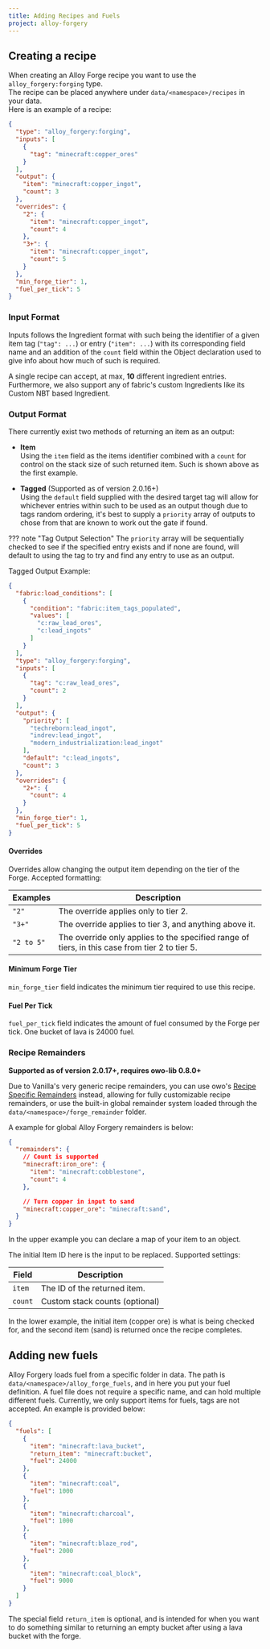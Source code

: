 ```yaml
---
title: Adding Recipes and Fuels
project: alloy-forgery
---
```


## Creating a recipe
When creating an Alloy Forge recipe you want to use the `alloy_forgery:forging` type.  
The recipe can be placed anywhere under `data/<namespace>/recipes` in your data.  
Here is an example of a recipe:  

```JSON title="copper_ingots_from_ore.json"
{
  "type": "alloy_forgery:forging",
  "inputs": [
    {
      "tag": "minecraft:copper_ores"
    }
  ],
  "output": {
    "item": "minecraft:copper_ingot",
    "count": 3
  },
  "overrides": {
    "2": {
      "item": "minecraft:copper_ingot",
      "count": 4
    },
    "3+": {
      "item": "minecraft:copper_ingot",
      "count": 5
    }
  },
  "min_forge_tier": 1,
  "fuel_per_tick": 5
}
```

### Input Format
Inputs follows the Ingredient format with such being the identifier of a given item tag (`"tag": ...`) or entry (`"item": ...`) with its corresponding field name and an addition of the `count` field within the Object declaration used to give info about how much of such is required. 

A single recipe can accept, at max, **10** different ingredient entries. Furthermore, we also support any of fabric's custom Ingredients like its Custom NBT based Ingredient.

### Output Format

There currently exist two methods of returning an item as an output:

- **Item**  
  Using the `item` field as the items identifier combined with a `count` for control on the stack size of such returned item. Such is shown above as the first example.

- **Tagged** (Supported as of version 2.0.16+)  
  Using the `default` field supplied with the desired target tag will allow for whichever entries within such to be used as an output though due to tags random ordering, it's best to supply a `priority` array of outputs to chose from that are known to work out the gate if found. 

??? note "Tag Output Selection"
    The `priority` array will be sequentially checked to see if the specified entry exists and if none are found, will default to using the tag to try and find any entry to use as an output.

Tagged Output Example:
```JSON
{
  "fabric:load_conditions": [
    {
      "condition": "fabric:item_tags_populated",
      "values": [
        "c:raw_lead_ores",
        "c:lead_ingots"
      ]
    }
  ],
  "type": "alloy_forgery:forging",
  "inputs": [
    {
      "tag": "c:raw_lead_ores",
      "count": 2
    }
  ],
  "output": {
    "priority": [
      "techreborn:lead_ingot",
      "indrev:lead_ingot",
      "modern_industrialization:lead_ingot"
    ],
    "default": "c:lead_ingots",
    "count": 3
  },
  "overrides": {
    "2+": {
      "count": 4
    }
  },
  "min_forge_tier": 1,
  "fuel_per_tick": 5
}
```

#### Overrides
Overrides allow changing the output item depending on the tier of the Forge. Accepted formatting: 

| Examples   | Description                                                                                    |
|------------|------------------------------------------------------------------------------------------------|
| `"2"`      | The override applies only to tier 2.                                                           |
| `"3+"`     | The override applies to tier 3, and anything above it.                                         |
| `"2 to 5"` | The override only applies to the specified range of tiers, in this case from tier 2 to tier 5. |

#### Minimum Forge Tier
`min_forge_tier` field indicates the minimum tier required to use this recipe.

#### Fuel Per Tick
`fuel_per_tick` field indicates the amount of fuel consumed by the Forge per tick. One bucket of lava is 24000 fuel.

### Recipe Remainders
**Supported as of version 2.0.17+, requires owo-lib 0.8.0+**

Due to Vanilla's very generic recipe remainders, you can use owo's [Recipe Specific Remainders](../owo/recipe-remainders.md) instead, allowing for fully customizable recipe remainders, or use the built-in global remainder system loaded through the `data/<namespace>/forge_remainder` folder.

A example for global Alloy Forgery remainders is below:
```JSON
{
  "remainders": {
    // Count is supported
    "minecraft:iron_ore": {
      "item": "minecraft:cobblestone",
      "count": 4
    },

    // Turn copper in input to sand
    "minecraft:copper_ore": "minecraft:sand",
  }
}
```

In the upper example you can declare a map of your item to an object. 

The initial Item ID here is the input to be replaced. Supported settings:

| Field   | Description                    |
|---------|--------------------------------|
| `item`  | The ID of the returned item.   |
| `count` | Custom stack counts (optional) |

In the lower example, the initial item (copper ore) is what is being checked for, and the second item (sand) is returned once the recipe completes.

## Adding new fuels  
Alloy Forgery loads fuel from a specific folder in data. The path is `data/<namespace>/alloy_forge_fuels`, and in here you put your fuel definition. A fuel file does not require a specific name, and can hold multiple different fuels. Currently, we only support items for fuels, tags are not accepted. An example is provided below: 

```JSON
{
  "fuels": [
    {
      "item": "minecraft:lava_bucket",
      "return_item": "minecraft:bucket",
      "fuel": 24000
    },
    {
      "item": "minecraft:coal",
      "fuel": 1000
    },
    {
      "item": "minecraft:charcoal",
      "fuel": 1000
    },
    {
      "item": "minecraft:blaze_rod",
      "fuel": 2000
    },
    {
      "item": "minecraft:coal_block",
      "fuel": 9000
    }
  ]
}
```  
The special field `return_item` is optional, and is intended for when you want to do something similar to returning an empty bucket after using a lava bucket with the forge.